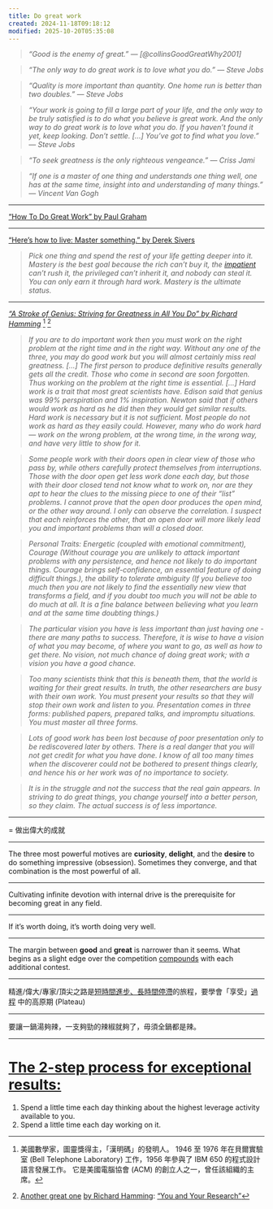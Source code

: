 ```yaml
---
title: Do great work
created: 2024-11-18T09:18:12
modified: 2025-10-20T05:35:08
---
```


> _“Good is the enemy of great.” — [@collinsGoodGreatWhy2001]_

> _“The only way to do great work is to love what you do.” — Steve Jobs_

> _“Quality is more important than quantity. One home run is better than two doubles.” — Steve Jobs_

> _“Your work is going to fill a large part of your life, and the only way to be truly satisfied is to do what you believe is great work. And the only way to do great work is to love what you do. If you haven’t found it yet, keep looking. Don’t settle. […] You’ve got to find what you love.” — Steve Jobs_

> _“To seek greatness is the only righteous vengeance.” — Criss Jami_

> _“If one is a master of one thing and understands one thing well, one has at the same time, insight into and understanding of many things.” — Vincent Van Gogh_

---

[“How To Do Great Work” by Paul Graham](https://paulgraham.com/greatwork.html)

---

[“Here’s how to live: Master something.” by Derek Sivers](https://sive.rs/htl08)

> _Pick one thing and spend the rest of your life getting deeper into it. Mastery is the best goal because the rich can’t buy it, the [impatient](a-man-who-is-a-master-of-patience-is-master-of-everything-else.md) can’t rush it, the privileged can’t inherit it, and nobody can steal it. You can only earn it through hard work. Mastery is the ultimate status._

---

 _[“A Stroke of Genius: Striving for Greatness in All You Do” by Richard Hamming](https://www.mccurley.org/advice/hamming_advice.html)_ [^1] [^2]

> _If you are to do important work then you must work on the right problem at the right time and in the right way. Without any one of the three, you may do good work but you will almost certainly miss real greatness. […] The first person to produce definitive results generally gets all the credit. Those who come in second are soon forgotten. Thus working on the problem at the right time is essential. […] Hard work is a trait that most great scientists have. Edison said that genius was 99% perspiration and 1% inspiration. Newton said that if others would work as hard as he did then they would get similar results. Hard work is necessary but it is not sufficient. Most people do not work as hard as they easily could. However, many who do work hard — work on the wrong problem, at the wrong time, in the wrong way, and have very little to show for it._

> _Some people work with their doors open in clear view of those who pass by, while others carefully protect themselves from interruptions. Those with the door open get less work done each day, but those with their door closed tend not know what to work on, nor are they apt to hear the clues to the missing piece to one of their “list” problems. I cannot prove that the open door produces the open mind, or the other way around. I only can observe the correlation. I suspect that each reinforces the other, that an open door will more likely lead you and important problems than will a closed door._

> _Personal Traits: Energetic (coupled with emotional commitment), Courage (Without courage you are unlikely to attack important problems with any persistence, and hence not likely to do important things. Courage brings self-confidence, an essential feature of doing difficult things.), the ability to tolerate ambiguity (If you believe too much then you are not likely to find the essentially new view that transforms a field, and if you doubt too much you will not be able to do much at all. It is a fine balance between believing what you learn and at the same time doubting things.)_

> _The particular vision you have is less important than just having one - there are many paths to success. Therefore, it is wise to have a vision of what you may become, of where you want to go, as well as how to get there. No vision, not much chance of doing great work; with a vision you have a good chance._

> _Too many scientists think that this is beneath them, that the world is waiting for their great results. In truth, the other researchers are busy with their own work. You must present your results so that they will stop their own work and listen to you. Presentation comes in three forms: published papers, prepared talks, and impromptu situations. You must master all three forms._

> _Lots of good work has been lost because of poor presentation only to be rediscovered later by others. There is a real danger that you will not get credit for what you have done. I know of all too many times when the discoverer could not be bothered to present things clearly, and hence his or her work was of no importance to society._

> _It is in the struggle and not the success that the real gain appears. In striving to do great things, you change yourself into a better person, so they claim. The actual success is of less importance._

---

= 做出偉大的成就

---

The three most powerful motives are **curiosity**, **delight**, and the **desire** to do something impressive (obsession). Sometimes they converge, and that combination is the most powerful of all.

---

Cultivating infinite devotion with internal drive is the prerequisite for becoming great in any field.

---

If it’s worth doing, it’s worth doing very well.

---

The margin between **good** and **great** is narrower than it seems. What begins as a slight edge over the competition [compounds](the-compounding-effect.md) with each additional contest.

---

精進/偉大/專家/頂尖之路是<u>短時間進步、長時間停滯</u>的旅程，要學會「享受」[過程](journey-over-destination.md) 中的高原期 (Plateau)

---

要讓一鍋湯夠辣，一支夠勁的辣椒就夠了，毋須全鍋都是辣。

---

# [The 2-step process for exceptional results:](https://jamesclear.com/3-2-1/april-10-2025)

1. Spend a little time each day thinking about the highest leverage activity available to you.
2. Spend a little time each day working on it.

[^1]: 美國數學家，圖靈獎得主，「漢明碼」的發明人。 1946 至 1976 年在貝爾實驗室 (Bell Telephone Laboratory) 工作，1956 年參與了 IBM 650 的程式設計語言發展工作。 它是美國電腦協會 (ACM) 的創立人之一，曾任該組織的主席。
[^2]: [Another great one](https://www.youtube.com/watch?v=a1zDuOPkMSw) [by Richard Hamming](https://www.essra.org.cn/view-1000-3224.aspx): [“You and Your Research”](https://www.cs.virginia.edu/~robins/YouAndYourResearch.html)
